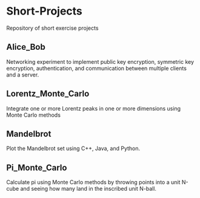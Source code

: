 # Short-Projects

Repository of short exercise projects

## Alice_Bob

Networking experiment to implement public key encryption, symmetric key encryption, authentication, and communication between multiple clients and a server.

## Lorentz_Monte_Carlo

Integrate one or more Lorentz peaks in one or more dimensions using Monte Carlo methods

## Mandelbrot

Plot the Mandelbrot set using C++, Java, and Python.

## Pi_Monte_Carlo

Calculate pi using Monte Carlo methods by throwing points into a unit N-cube and seeing how many land in the inscribed unit N-ball.
